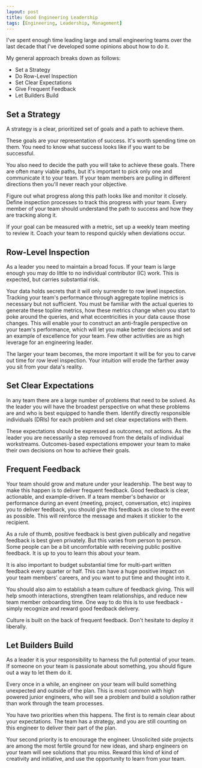 ```yaml
---
layout: post
title: Good Engineering Leadership
tags: [Engineering, Leadership, Management]
---
```

<script> 
  (function(i,s,o,g,r,a,m){i['GoogleAnalyticsObject']=r;i[r]=i[r]||function(){
  (i[r].q=i[r].q||[]).push(arguments)},i[r].l=1*new Date();a=s.createElement(o),
  m=s.getElementsByTagName(o)[0];a.async=1;a.src=g;m.parentNode.insertBefore(a,m)
  })(window,document,'script','https://www.google-analytics.com/analytics.js','ga');

  ga('create', 'UA-82391879-1', 'auto');
  ga('send', 'pageview');

</script>

I've spent enough time leading large and small engineering teams over the last decade that I've developed some opinions about how to do it. 

My general approach breaks down as follows:
- Set a Strategy
- Do Row-Level Inspection
- Set Clear Expectations
- Give Frequent Feedback
- Let Builders Build


## Set a Strategy
A strategy is a clear, prioritized set of goals and a path to achieve them.

These goals are your representation of success. It's worth spending time on them. You need to know what success looks like if you want to be successful.

You also need to decide the path you will take to achieve these goals. There are often many viable paths, but it's important to pick only one and communicate it to your team. If your team members are pulling in different directions then you'll never reach your objective.

Figure out what progress along this path looks like and monitor it closely. Define inspection processes to track this progress with your team. Every member of your team should understand the path to success and how they are tracking along it.

If your goal can be measured with a metric, set up a weekly team meeting to review it. Coach your team to respond quickly when deviations occur.

## Row-Level Inspection
As a leader you need to maintain a broad focus. If your team is large enough you may do little to no individual contributor (IC) work. This is expected, but carries substantial risk.

Your data holds secrets that it will only surrender to row level inspection. Tracking your team's performance through aggregate topline metrics is necessary but not sufficient. You must be familiar with the actual queries to generate these topline metrics, how these metrics change when you start to poke around the queries, and what eccentricities in your data cause those changes. This will enable your to construct an anti-fragile perspective on your team's performance, which will let you make better decisions and set an example of excellence for your team. Few other activities are as high leverage for an engineering leader.

The larger your team becomes, the more important it will be for you to carve out time for row level inspection. Your intuition will erode the farther away you sit from your data's reality. 


## Set Clear Expectations

In any team there are a large number of problems that need to be solved. As the leader you will have the broadest perspective on what these problems are and who is best equipped to handle them. Identify directly responsible individuals (DRIs) for each problem and set clear expectations with them. 

These expectations should be expressed as outcomes, not actions. As the leader you are necessarily a step removed from the details of individual workstreams. Outcomes-based expectations empower your team to make their own decisions on how to achieve their goals.


## Frequent Feedback
Your team should grow and mature under your leadership. The best way to make this happen is to deliver frequent feedback. Good feedback is clear, actionable, and example-driven. If a team member's behavior or performance during an event (meeting, project, conversation, etc) inspires you to deliver feedback, you should give this feedback as close to the event as possible. This will reinforce the message and makes it stickier to the recipient.

As a rule of thumb, positive feedback is best given publically and negative feedback is best given privately. But this varies from person to person. Some people can be a bit uncomfortable with receiving public positive feedback. It is up to you to learn this about your team.

It is also important to budget substantial time for multi-part written feedback every quarter or half. This can have a huge positive impact on your team members' careers, and you want to put time and thought into it. 

You should also aim to establish a team culture of feedback giving. This will help smooth interactions, strengthen team relationships, and reduce new team member onboarding time. One way to do this is to use feedback - simply recognize and reward good feedback delivery. 

Culture is built on the back of frequent feedback. Don't hesitate to deploy it liberally.


## Let Builders Build
As a leader it is your responsibility to harness the full potential of your team. If someone on your team is passionate about something, you should figure out a way to let them do it.

Every once in a while, an engineer on your team will build something unexpected and outside of the plan. This is most common with high powered junior engineers, who will see a problem and build a solution rather than work through the team processes. 

You have two priorities when this happens. The first is to remain clear about your expectations. The team has a strategy, and you are still counting on this engineer to deliver their part of the plan. 

Your second priority is to encourage the engineer. Unsolicited side projects are among the most fertile ground for new ideas, and sharp engineers on your team will see solutions that you miss. Reward this kind of kind of creativity and initiative, and use the opportunity to learn from your team.




<!-- However, don't lose sight of your strategy. Your team members abilities and passions should further the goals of the team, not distract them. -->



<!-- Have clear top goals (metrics, behaviors, deliverables) and their relative priorities 
Have a clear picture of how these goals will be achieved (strategy)
Know what progress towards these goals looks like - stand up the inspection tools and processes to track this progress


the last several years leading large and small teams in a variety of different organizations. 

 -->
<!-- Well specified outcomes are measurable or binary... -->


<!-- 
For each problem you need to clearly identify a directly responsible individual (DRI), and communicate this broadly. 


You know the role that everyone needs to play for the team to be successful. Communicate this expectation clearly to every person on the team. No team member will have the same broad perspective that you have. Use this 

Have a clear picture of what everyone needs to deliver to achieve these goals
Communicate this expectation clearly to each person on the team
Express expectations as outcomes, not actions -->



<!-- 
Clear, actionable, example-driven
Delivered as close to the event as possible
Positive feedback in public, negative feedback in private
Budget time for quarterly feedback writing, reward and congratulate good feedback delivery -->

<!--  is critical that you understand your data as well as most members of your team. You don't
As an engineering team leader, thre is likely a data source tht

There are metrics that your team is responsible for
IF

Every EM and TL look at row-level event data every quarter. This is the highest leverage IC-adjacent activity
 -->


<!-- Often what the engineer built might be different from what you think is most important for them to be working on. This is

 It can be te

Some engineers are better at building than leading. Other engineers simply love to build and spend their evenings and weekends doing it for free. 


-->





